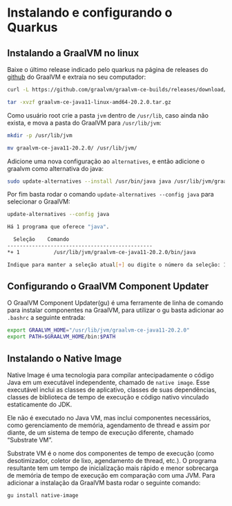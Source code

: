 # Instalando e configurando o Quarkus

## Instalando a GraalVM no linux

Baixe o último release indicado pelo quarkus na página de releases do [github](https://github.com/oracle/graal/releases) do GraalVM e extraia no seu computador:

```bash
curl -L https://github.com/graalvm/graalvm-ce-builds/releases/download/vm-20.2.0/graalvm-ce-java11-linux-amd64-20.2.0.tar.gz \-o graalvm-ce-java11-linux-amd64-20.2.0.tar.gz

tar -xvzf graalvm-ce-java11-linux-amd64-20.2.0.tar.gz
```

Como usuário root crie a pasta `jvm` dentro de `/usr/lib`, caso ainda não exista, e mova a pasta do GraalVM para `/usr/lib/jvm`:

```bash
mkdir -p /usr/lib/jvm

mv graalvm-ce-java11-20.2.0/ /usr/lib/jvm/
```

Adicione uma nova configuração ao `alternatives`, e então adicione o graalvm como alternativa do java:

```bash
sudo update-alternatives --install /usr/bin/java java /usr/lib/jvm/graalvm-ce-java11-20.2.0/bin/java 1
```

Por fim basta rodar o comando `update-alternatives --config java` para selecionar o GraalVM:

```bash
update-alternatives --config java

Há 1 programa que oferece "java".

  Seleção    Comando
-----------------------------------------------
*+ 1           /usr/lib/jvm/graalvm-ce-java11-20.2.0/bin/java

Indique para manter a seleção atual[+] ou digite o número da seleção: 1
```

## Configurando o GraalVM Component Updater

O GraalVM Component Updater\(gu\) é uma ferramente de linha de comando para instalar componentes na GraalVM, para utilizar o gu basta adicionar ao `.bashrc` a seguinte entrada:

```bash
export GRAALVM_HOME="/usr/lib/jvm/graalvm-ce-java11-20.2.0"
export PATH=$GRAALVM_HOME/bin:$PATH
```

## Instalando o Native Image

Native Image é uma tecnologia para compilar antecipadamente o código Java em um executável independente, chamado de `native image`. Esse executável inclui as classes de aplicativo, classes de suas dependências, classes de biblioteca de tempo de execução e código nativo vinculado estaticamente do JDK. 

Ele não é executado no Java VM, mas inclui componentes necessários, como gerenciamento de memória, agendamento de thread e assim por diante, de um sistema de tempo de execução diferente, chamado “Substrate VM”. 

Substrate VM é o nome dos componentes de tempo de execução \(como desotimizador, coletor de lixo, agendamento de thread, etc.\). O programa resultante tem um tempo de inicialização mais rápido e menor sobrecarga de memória de tempo de execução em comparação com uma JVM. Para adicionar a instalação da GraalVM basta rodar o seguinte comando:

```bash
gu install native-image
```

